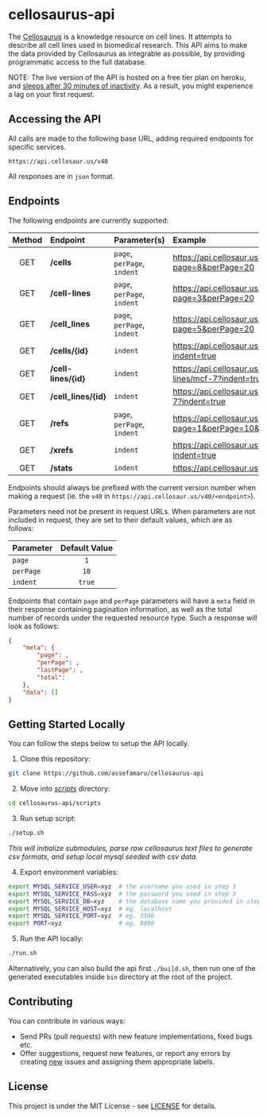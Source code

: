 # cellosaurus-api

The [Cellosaurus](https://web.expasy.org/cellosaurus/) is a knowledge resource on cell lines. It attempts to describe all cell lines used in biomedical research. This API aims to make the data provided by Cellosaurus as integrable as possible, by providing programmatic access to the full database.

NOTE: The live version of the API is hosted on a free tier plan on heroku, and [sleeps after 30 minutes of inactivity](https://devcenter.heroku.com/articles/free-dyno-hours#dyno-sleeping). As a result, you might experience a lag on your first request.

## Accessing the API

All calls are made to the following base URL, adding required endpoints for specific services.

```
https://api.cellosaur.us/v40
```

All responses are in `json` format.

## Endpoints

The following endpoints are currently supported:

| Method | Endpoint             | Parameter(s)                | Example                                                         |
| :----: | :------------------- | :-------------------------- | :-------------------------------------------------------------- |
|  GET   | **/cells**           | `page`, `perPage`, `indent` | https://api.cellosaur.us/v40/cells?page=8&perPage=20            |
|  GET   | **/cell-lines**      | `page`, `perPage`, `indent` | https://api.cellosaur.us/v40/cell-lines?page=3&perPage=20       |
|  GET   | **/cell_lines**      | `page`, `perPage`, `indent` | https://api.cellosaur.us/v40/cell_lines?page=5&perPage=20       |
|  GET   | **/cells/{id}**      | `indent`                    | https://api.cellosaur.us/v40/cells/mcf-7?indent=true            |
|  GET   | **/cell-lines/{id}** | `indent`                    | https://api.cellosaur.us/v40/cell-lines/mcf-7?indent=true       |
|  GET   | **/cell_lines/{id}** | `indent`                    | https://api.cellosaur.us/v40/cell_lines/mcf-7?indent=true       |
|  GET   | **/refs**            | `page`, `perPage`, `indent` | https://api.cellosaur.us/v40/refs?page=1&perPage=10&indent=true |
|  GET   | **/xrefs**           | `indent`                    | https://api.cellosaur.us/v40/xrefs?indent=true                  |
|  GET   | **/stats**           | `indent`                    | https://api.cellosaur.us/v40/stats                              |

Endpoints should always be prefixed with the current version number when making a request (ie. the `v40` in `https://api.cellosaur.us/v40/<endpoint>`).

Parameters need not be present in request URLs. When parameters are not included in request, they are set to their default values, which are as follows:

| Parameter | Default Value |
| :-------- | :-----------: |
| `page`    |      `1`      |
| `perPage` |     `10`      |
| `indent`  |    `true`     |

Endpoints that contain `page` and `perPage` parameters will have a `meta` field in their response containing pagination information, as well as the total number of records under the requested resource type. Such a response will look as follows:

```json
{
    "meta": {
        "page": ,
        "perPage": ,
        "lastPage": ,
        "total":
    },
    "data": []
}
```

## Getting Started Locally

You can follow the steps below to setup the API locally.

1. Clone this repository:

```bash
git clone https://github.com/assefamaru/cellosaurus-api
```

2. Move into [_scripts_](https://github.com/assefamaru/cellosaurus-api/tree/master/scripts) directory:

```bash
cd cellosaurus-api/scripts
```

3. Run setup script:

```bash
./setup.sh
```

_This will initialize submodules, parse raw cellosaurus text files to generate csv formats, and setup local mysql seeded with csv data._

4. Export environment variables:

```bash
export MYSQL_SERVICE_USER=xyz  # the username you used in step 3
export MYSQL_SERVICE_PASS=xyz  # the password you used in step 3
export MYSQL_SERVICE_DB=xyz    # the database name you provided in step 3
export MYSQL_SERVICE_HOST=xyz  # eg. localhost
export MYSQL_SERVICE_PORT=xyz  # eg. 3306
export PORT=xyz                # eg. 8080
```

5. Run the API locally:

```bash
./run.sh
```

Alternatively, you can also build the api first `./build.sh`, then run one of the generated executables inside `bin` directory at the root of the project.

## Contributing

You can contribute in various ways:

- Send PRs (pull requests) with new feature implementations, fixed bugs etc.
- Offer suggestions, request new features, or report any errors by creating [new](https://github.com/assefamaru/cellosaurus-api/issues/new) issues and assigning them appropriate labels.

## License

This project is under the MIT License - see [LICENSE](LICENSE) for details.
